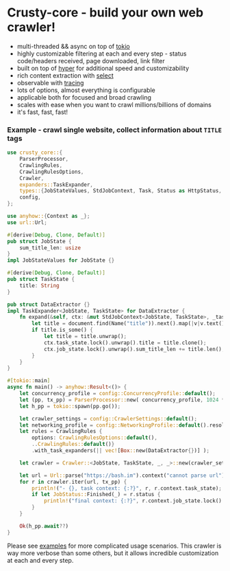 # Crusty-core - build your own web crawler!
 - multi-threaded && async on top of [tokio](https://github.com/tokio-rs/tokio)
 - highly customizable filtering at each and every step - status code/headers received, page downloaded, link filter
 - built on top of [hyper](https://github.com/hyperium/hyper) for additional speed and customizability  
 - rich content extraction with [select](https://github.com/utkarshkukreti/select.rs)
 - observable with [tracing](https://github.com/tokio-rs/tracing)
 - lots of options, almost everything is configurable
 - applicable both for focused and broad crawling
 - scales with ease when you want to crawl millions/billions of domains
 - it's fast, fast, fast!

### Example - crawl single website, collect information about `TITLE` tags 

```rust
use crusty_core::{
    ParserProcessor,
    CrawlingRules,
    CrawlingRulesOptions,
    Crawler,
    expanders::TaskExpander,
    types::{JobStateValues, StdJobContext, Task, Status as HttpStatus, JobStatus, select::predicate::Name, select::document::Document},
    config,
};

use anyhow::{Context as _};
use url::Url;

#[derive(Debug, Clone, Default)]
pub struct JobState {
    sum_title_len: usize
}
impl JobStateValues for JobState {}

#[derive(Debug, Clone, Default)]
pub struct TaskState {
    title: String
}

pub struct DataExtractor {}
impl TaskExpander<JobState, TaskState> for DataExtractor {
    fn expand(&self, ctx: &mut StdJobContext<JobState, TaskState>, _task: &Task, _status: &HttpStatus, document: &Document) {
        let title = document.find(Name("title")).next().map(|v|v.text());
        if title.is_some() {
            let title = title.unwrap();
            ctx.task_state.lock().unwrap().title = title.clone();
            ctx.job_state.lock().unwrap().sum_title_len += title.len();
        }
    }
}

#[tokio::main]
async fn main() -> anyhow::Result<()> {
    let concurrency_profile = config::ConcurrencyProfile::default();
    let (pp, tx_pp) = ParserProcessor::new( concurrency_profile, 1024 * 1024 * 32);
    let h_pp = tokio::spawn(pp.go());

    let crawler_settings = config::CrawlerSettings::default();
    let networking_profile = config::NetworkingProfile::default().resolve()?;
    let rules = CrawlingRules {
        options: CrawlingRulesOptions::default(),
        ..CrawlingRules::default()}
        .with_task_expanders(|| vec![Box::new(DataExtractor{})] );

    let crawler = Crawler::<JobState, TaskState, _, _>::new(crawler_settings, networking_profile, rules);

    let url = Url::parse("https://bash.im").context("cannot parse url")?;
    for r in crawler.iter(url, tx_pp) {
        println!("- {}, task context: {:?}", r, r.context.task_state);
        if let JobStatus::Finished(_) = r.status {
            println!("final context: {:?}", r.context.job_state.lock().unwrap());
        }
    }

    Ok(h_pp.await??)
}
```

Please see [examples](examples) for more complicated usage scenarios. 
This crawler is way more verbose than some others, but it allows incredible customization at each and every step.